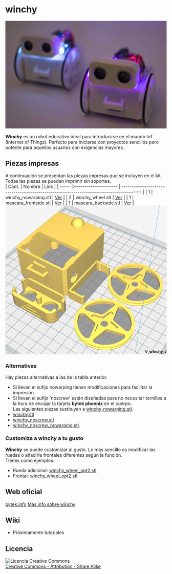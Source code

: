 # winchy
![winchy](https://github.com/EnekoMontero/bytek/blob/gh-pages/assets/images/winchy1.jpg "winchy")

**Winchy** es un robot educativo ideal para introducirse en el mundo IoT (Internet of Things). Perfecto para iniciarse con proyectos sencillos pero potente para aquellos usuarios con exigencias mayores.

## Piezas impresas
A continuación se presentan las piezas impresas que se incluyen en el kit. Todas las piezas se pueden imprimir sin soportes.  
| Cant. | Nombre                | Link                                                                                    |
| ----- |:---------------------:| ---------------------------------------------------------------------------------------:|
| 1     | winchy_nowarping.stl  | [Ver](https://github.com/bytekengineering/winchy/blob/master/STL/winchy_nowarping.stl)  |
| 2     | winchy_wheel.stl      | [Ver](https://github.com/bytekengineering/winchy/blob/master/STL/winchy_wheel.stl)      |
| 1     | mascara_frontside.stl | [Ver](https://github.com/bytekengineering/winchy/blob/master/STL/mascara_frontside.stl) |
| 1     | mascara_backside.stl  | [Ver](https://github.com/bytekengineering/winchy/blob/master/STL/mascara_backside.stl)  |  
![winchy kit](https://github.com/bytekengineering/winchy/blob/master/STL/winchy_kit.PNG "winchy kit")

### Alternativas
Hay piezas alternativas a las de la tabla anterior.
 - Si llevan el sufijo nowarping tienen modificaciones para facilitar la impresión.
 - Si llevan el sufijo 'noscrew' están diseñadas para no necesitar tornillos a la hora de encajar la tarjeta **bytek phoenix** en el cuerpo.  
Las siguientes piezas sustituyen a [winchy_nowarping.stl](https://github.com/bytekengineering/winchy/blob/master/STL/winchy_nowarping.stl).
 - [winchy.stl](https://github.com/bytekengineering/winchy/blob/master/STL/winchy.stl)
 - [winchy_noscrew.stl](https://github.com/bytekengineering/winchy/blob/master/STL/winchy_noscrew.stl)
 - [winchy_noscrew_nowarping.stl](https://github.com/bytekengineering/winchy/blob/master/STL/winchy_noscrew_nowarping.stl).

### Customiza a winchy a tu gusto
**Winchy** se puede customizar al gusto. Lo más sencillo es modificar las ruedas o añadirle frontales diferentes según la función.  
Tienes como ejemplos:
 - Rueda adicional: [winchy_wheel_opt2.stl](https://github.com/bytekengineering/winchy/blob/master/STL/winchy_wheel_opt2.stl)
 - Frontal: [winchy_wheel_opt2.stl](https://github.com/bytekengineering/winchy/blob/master/STL/pala.stl)

## Web oficial
[bytek.info](http://bytek.info/)
[Más info sobre winchy](http://bytek.info/phoenix#winchykit)

## Wiki
 - Próximamente tutoriales
 
## Licencia
![Licencia Creative Commons](https://i.creativecommons.org/l/by-sa/4.0/88x31.png "cc-by-sa-4.0")  
[Creative Commons - Attribution - Share Alike](http://creativecommons.org/licenses/by-sa/4.0/)
